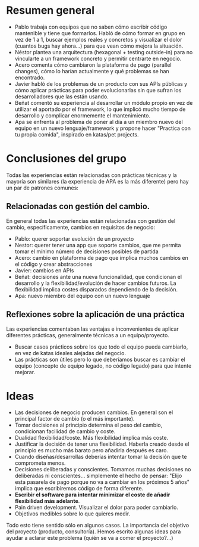 
# Resumen general

* Pablo trabaja con equipos que no saben cómo escribir código mantenible y tiene que formarlos. Habló de cómo formar en grupo en vez de 1 a 1, buscar ejemplos reales y concretos y visualizar el dolor (cuantos bugs hay ahora...) para que vean cómo mejora la situación.
* Néstor plantea una arquitectura (hexagonal + testing outside-in) para no vincularte a un framework concreto y permitir centrarte en negocio.
* Acero comenta cómo cambiaron la plataforma de pago (parallel changes), cómo lo harían actualmente y qué problemas se han encontrado.
* Javier habló de los problemas de un producto con sus APIs públicas y cómo aplicar prácticas para poder evolucionarlas sin que sufran los desarrolladores que las están usando.
* Beñat comentó su experiencia al desarrollar un módulo propio en vez de utilizar el aportado por el framework, lo que implicó mucho tiempo de desarrollo y complicar enormemente el mantenimiento.
* Apa se enfrenta al problema de poner al día a un miembro nuevo del equipo en un nuevo lenguaje/framework y propone hacer "Practica con tu propia comida", inspirado en katas/pet projects.

# Conclusiones del grupo

Todas las experiencias están relacionadas con prácticas técnicas y la mayoría son similares (la experiencia de APA es la más diferente) pero hay un par de patrones comunes:

## Relacionadas con gestión del cambio. 

En general todas las experiencias están relacionadas con gestión del cambio, específicamente, cambios en requisitos de negocio:

* Pablo: querer soportar evolución de un proyecto
* Nestor: querer tener una app que soporte cambios, que me permita tomar el mínimo número de decisiones posibles de partida
* Acero: cambio en plataforma de pago que implica muchos cambios en el código y crear abstracciones
* Javier: cambios en APIs
* Beñat: decisiones ante una nueva funcionalidad, que condicionan el desarrollo y la flexibilidad/evolución de hacer cambios futuros. La flexibilidad implica costes disparados dependiendo de la decisión.
* Apa: nuevo miembro del equipo con un nuevo lenguaje

## Reflexiones sobre la aplicación de una práctica

Las experiencias comentaban las ventajas e inconvenientes de aplicar diferentes prácticas, generalmente técnicas a un equipo/proyecto.

* Buscar casos prácticos sobre los que todo el equipo pueda cambiarlo, en vez de katas ideales alejadas del negocio.
* Las prácticas son útiles pero lo que deberíamos buscar es cambiar el equipo (concepto de equipo legado, no código legado) para que intente mejorar.

# Ideas

* Las decisiones de negocio producen cambios. En general son el principal factor de cambio (o el más importante).
* Tomar decisiones al principio determina el peso del cambio, condicionan facilidad de cambio y coste. 
* Dualidad flexibilidad/coste. Más flexibilidad implica más coste.
* Justificar la decisión de tener una flexibilidad. Haberla creado desde el principio es mucho más barato pero añadirla después es caro.
* Cuando diseñas/desarrollas deberías intentar tomar la decisión que te comprometa menos.
* Decisiones deliberadas y conscientes. Tomamos muchas decisiones no deliberadas ni conscientes... simplemente el hecho de pensar: "Elijo esta pasarela de pago porque no va a cambiar en los próximos 5 años" implica que escribiremos código de forma diferente.
* **Escribir el software para intentar minimizar el coste de añadir flexibilidad más adelante**.
* Pain driven development. Visualizar el dolor para poder cambiarlo.
* Objetivos medibles sobre lo que quieres medir.

Todo esto tiene sentido sólo en algunos casos. La importancia del objetivo del proyecto (producto, consultoría). Hemos escrito algunas ideas para ayudar a aclarar este problema (quién se va a comer el proyecto?...)
